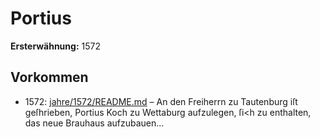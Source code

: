 # Portius

**Ersterwähnung:** 1572

## Vorkommen
- 1572: [jahre/1572/README.md](../jahre/1572/README.md) – An den Freiherrn zu Tautenburg iſt geſhrieben, Portius
Koch zu Wettaburg aufzulegen, ſi<h zu enthalten, das neue
Brauhaus aufzubauen...
